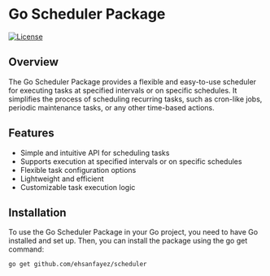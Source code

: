 # Go Scheduler Package

[![License](https://img.shields.io/badge/license-MIT-blue.svg)](https://opensource.org/licenses/MIT)

## Overview

The Go Scheduler Package provides a flexible and easy-to-use scheduler for executing tasks at specified intervals or on specific schedules. It simplifies the process of scheduling recurring tasks, such as cron-like jobs, periodic maintenance tasks, or any other time-based actions.

## Features

- Simple and intuitive API for scheduling tasks
- Supports execution at specified intervals or on specific schedules
- Flexible task configuration options
- Lightweight and efficient
- Customizable task execution logic

## Installation

To use the Go Scheduler Package in your Go project, you need to have Go installed and set up. Then, you can install the package using the go get command:

```shell
go get github.com/ehsanfayez/scheduler
